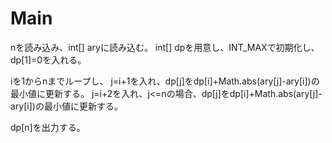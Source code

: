 # Main
nを読み込み、int[] aryに読み込む。
int[] dpを用意し、INT\_MAXで初期化し、dp[1]=0を入れる。

iを1からnまでループし、
j=i+1を入れ、dp[j]をdp[i]+Math.abs(ary[j]-ary[i])の最小値に更新する。
j=i+2を入れ、j<=nの場合、dp[j]をdp[i]+Math.abs(ary[j]-ary[i])の最小値に更新する。

dp[n]を出力する。
